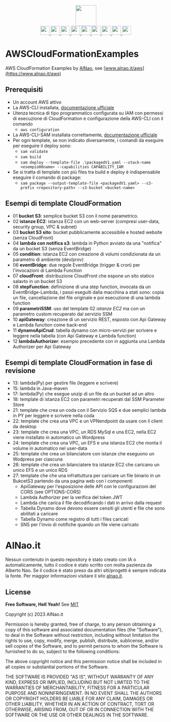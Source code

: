 <p align="center">
   <a href="https://www.alnao.it/">
      <img src="https://img.shields.io/badge/alnao-.it-blue?logo=amazoncloudwatch&logoColor=A6C9E2" height="65px;"  />
   </a>
   <br />
      <a href="https://www.alnao.it/aws/">
        <img src="https://img.shields.io/badge/AWS-%23FF9900?style=plastic&logo=AmazonAWS&logoColor=black" style="height:28px;" />
        <img src="https://img.shields.io/badge/Ec2-%23FF9900?style=plastic&logo=amazon-ec2&logoColor=black" style="height:28px;" />
        <img src="https://img.shields.io/badge/Lambda-%23FF9900?style=plastic&logo=AWSlambda&logoColor=black" style="height:28px;" />
        <img src="https://img.shields.io/badge/S3-%23569A31?style=plastic&logo=amazon-s3&logoColor=black" style="height:28px;" />
        <img src="https://img.shields.io/badge/RDS-%23527FFF?style=plastic&logo=amazon-rds&logoColor=black" style="height:28px;" />
        <img src="https://img.shields.io/badge/DynamoDB-%23527FFF?style=plastic&logo=amazon-DynamoDB&logoColor=black" style="height:28px;" />
        <img src="https://img.shields.io/badge/CloudWatch-%23FF4F8B?style=plastic&logo=amazon-cloudwatch&logoColor=black" style="height:28px;" />
        <img src="https://img.shields.io/badge/API Gateway-%23FF4F8B?style=plastic&logo=amazon-API-Gateway&logoColor=black" style="height:28px;" />
        <img src="https://img.shields.io/badge/SQS-%23FF4F8B?style=plastic&logo=amazon-sqs&logoColor=black" style="height:28px;" />
      </a>
</p>

# AWSCloudFormationExamples
AWS CloudFormation Examples by [AlNao](https://www.alnao.it/aws), see [www.alnao.it/aws](https://www.alnao.it/aws)

## Prerequisiti
- Un account AWS attivo
- La AWS-CLI installata, [documentazione ufficiale](https://docs.aws.amazon.com/it_it/cli/v1/userguide/cli-chap-install.html)
- Utenza tecnica di tipo programmatico configurata su IAM con permessi di esecuzione di CloudFormation e configurazione della AWS-CLI con il comando
    - ```aws configuration```
- La AWS-CLI-SAM installata correttamente, [documentazione ufficiale](https://docs.aws.amazon.com/serverless-application-model/latest/developerguide/serverless-sam-cli-install.html)
- Per ogni template, se non indicato diversamente, i comandi da eseguire per eseguire il deploy sono:
  - ```sam validate```
  - ```sam build```
  - ```sam deploy --template-file .\packagedV1.yaml --stack-name <esempio00name> --capabilities CAPABILITY_IAM```
- Se si tratta di template con più files tra build e deploy è indispensabile eseguire il comando di package:
  - ```sam package --output-template-file <packagedV1.yaml> --s3-prefix <repository-path> --s3-bucket <bucket-name>```

## Esempi di template CloudFormation
- 01 **bucket S3**: semplice bucket S3 con il nome parametrico.
- 02 **istanze EC2**: istanza EC2 con un web-server (compresi user-data, security group, VPC & subnet)
- 03 **bucket S3 sito**: bucket pubblicamente accessibile e hosted website (senza CloudFront)
- 04 **lambda con notifica s3**: lambda in Python avviato da una "notifica" da un bucket S3 (senza EventBridge)
- 05 **condition**: istanza EC2 con creazione di volumi condizionata da un parametro di ambiente (dev/prov)
- 06 **eventBridge**: due regole EventBridge (trigger & cron) per l'invocazioni di Lambda Function 
- 07 **cloudFront**: distribuzione CloudFront che espone un sito statico salavto in un bucket S3
- 08 **stepFunction**: definizione di una step function, invocata da un EventBridge-Lambda, i passi eseguiti dalla macchina a stati sono: copia un file, cancellazione del file originale e poi esecuzione di una lambda function
- 09 **parametriSSM**: uso del template 02 *istanze EC2* ma con un parametro custom recuperato dal servizio SSM
- 10 **apiGateway**: creazione di un servizio REST, esposto con Api Gateway e Lambda function come back-end
- 11 **dynamoApiCrud**: tabella dynamo con micro-servizi per scrivere e leggere nella tabella (con Api Gateway e Lambda function)
- 12 **lambdaAuthorizer**: esempio precedente con in aggiunta una Lambda Authorizer per Api Gateway


## Esempi di template CloudFormation in fase di revisione
- 13: lambda(Py) per gestire file (leggere e scrivere)
- 15: lambda in Java-maven
- 17: lambda(Py) che esegue unzip di un file da un bucket ad un altro
- 18: template di istanza EC2 con parametri recuperati dal SSM Parameter Store
- 21: template che crea un coda con il Servizio SQS e due semplici lambda in PY per leggere e scrivere nella coda
- 22: template che crea una VPC e un VPNendpoint da usare con il client da desktop
- 23: template che crea una VPC, un RDS MySql e una EC2, nella EC2 viene installato in automatico un Wordpress
- 24: template che crea una VPC, un EFS e una istanza EC2 che monta il volume in automatico nel user-data
- 25: template che crea un bilanciatore con istanze che eseguono un Wodpress per ciascuna
- 26: template che crea un bilanciatere tra istanze EC2 che caricano un unico EFS e un unico RDS
- 27: template che che una infrattuttura per caricare un file binario in un BukcetS3 partendo da una pagina web con i componenti
  - ApiGateway per l'esposizione delle API con le configurazioni del CORS (see OPTIONS-CORS)
  - Lambda Authorizer per la verifica del token JWT
  - Lambda che carica il file decodificando i dati in arrivo dalla request
  - Tabella Dynamo dove devono essere censiti gli utenti e file che sono abilitati a caricare
  - Tabella Dynamo come registro di tutti i files caricati
  - SNS per l'invio di notifiche quando un file viene caricato

# AlNao.it
Nessun contenuto in questo repository è stato creato con IA o automaticamente, tutto il codice è stato scritto con molta pazienza da Alberto Nao. Se il codice è stato preso da altri siti/progetti è sempre indicata la fonte. Per maggior informazioni visitare il sito [alnao.it](https://www.alnao.it/).

## License
**Free Software, Hell Yeah!**
See [MIT](https://it.wikipedia.org/wiki/Licenza_MIT)


Copyright (c) 2023 AlNao.it

Permission is hereby granted, free of charge, to any person obtaining a copy of this software and associated documentation files (the "Software"), to deal in the Software without restriction, including without limitation the rights to use, copy, modify, merge, publish, distribute, sublicense, and/or sell copies of the Software, and to permit persons to whom the Software is furnished to do so, subject to the  following conditions:

The above copyright notice and this permission notice shall be included in all copies or substantial portions of the Software.

THE SOFTWARE IS PROVIDED "AS IS", WITHOUT WARRANTY OF ANY KIND, EXPRESS OR IMPLIED, INCLUDING BUT NOT LIMITED TO THE WARRANTIES OF MERCHANTABILITY, FITNESS FOR A PARTICULAR PURPOSE AND NONINFRINGEMENT. IN NO EVENT SHALL THE AUTHORS OR COPYRIGHT HOLDERS BE LIABLE FOR ANY CLAIM, DAMAGES OR OTHER LIABILITY, WHETHER IN AN ACTION OF CONTRACT, TORT OR OTHERWISE, ARISING FROM, OUT OF OR IN CONNECTION WITH THE SOFTWARE OR THE USE OR OTHER DEALINGS IN THE SOFTWARE.